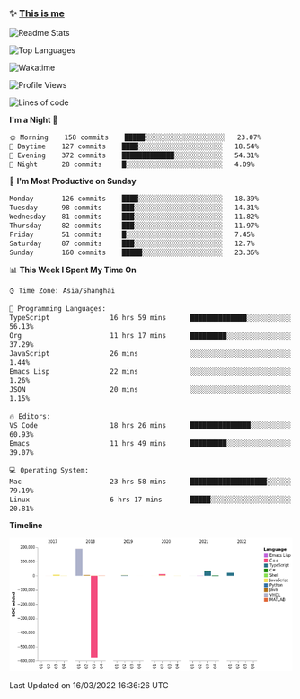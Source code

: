 <!--

**icyzeroice/icyzeroice** is a ✨ _special_ ✨ repository because its `README.md` (this file) appears on your GitHub profile.

Here are some ideas to get you started:

- 🔭 I’m currently working on ...
- 🌱 I’m currently learning ...
- 👯 I’m looking to collaborate on ...
- 🤔 I’m looking for help with ...
- 💬 Ask me about ...
- 📫 How to reach me: ...
- 😄 Pronouns: ...
- ⚡ Fun fact: ...

-->

### ✨ [This is me](https://shakugan.fandom.com/wiki/Serment)

![Readme Stats](https://github-readme-stats.vercel.app/api?username=icyzeroice)

![Top Languages](https://github-readme-stats.vercel.app/api/top-langs/?username=icyzeroice&exclude_repo=scutie2015-digimon&layout=compact&langs_count=5)

![Wakatime](https://github-readme-stats.vercel.app/api/wakatime?username=icyzeroice)

<!--START_SECTION:waka-->
![Profile Views](http://img.shields.io/badge/Profile%20Views-1-blue)

![Lines of code](https://img.shields.io/badge/From%20Hello%20World%20I%27ve%20Written--290%20Thousand%20lines%20of%20code-blue)

**I'm a Night 🦉** 

```text
🌞 Morning    158 commits    █████░░░░░░░░░░░░░░░░░░░░   23.07% 
🌆 Daytime    127 commits    ████░░░░░░░░░░░░░░░░░░░░░   18.54% 
🌃 Evening    372 commits    █████████████░░░░░░░░░░░░   54.31% 
🌙 Night      28 commits     █░░░░░░░░░░░░░░░░░░░░░░░░   4.09%

```
📅 **I'm Most Productive on Sunday** 

```text
Monday       126 commits    ████░░░░░░░░░░░░░░░░░░░░░   18.39% 
Tuesday      98 commits     ███░░░░░░░░░░░░░░░░░░░░░░   14.31% 
Wednesday    81 commits     ███░░░░░░░░░░░░░░░░░░░░░░   11.82% 
Thursday     82 commits     ███░░░░░░░░░░░░░░░░░░░░░░   11.97% 
Friday       51 commits     █░░░░░░░░░░░░░░░░░░░░░░░░   7.45% 
Saturday     87 commits     ███░░░░░░░░░░░░░░░░░░░░░░   12.7% 
Sunday       160 commits    █████░░░░░░░░░░░░░░░░░░░░   23.36%

```


📊 **This Week I Spent My Time On** 

```text
⌚︎ Time Zone: Asia/Shanghai

💬 Programming Languages: 
TypeScript               16 hrs 59 mins      ██████████████░░░░░░░░░░░   56.13% 
Org                      11 hrs 17 mins      █████████░░░░░░░░░░░░░░░░   37.29% 
JavaScript               26 mins             ░░░░░░░░░░░░░░░░░░░░░░░░░   1.44% 
Emacs Lisp               22 mins             ░░░░░░░░░░░░░░░░░░░░░░░░░   1.26% 
JSON                     20 mins             ░░░░░░░░░░░░░░░░░░░░░░░░░   1.15%

🔥 Editors: 
VS Code                  18 hrs 26 mins      ███████████████░░░░░░░░░░   60.93% 
Emacs                    11 hrs 49 mins      █████████░░░░░░░░░░░░░░░░   39.07%

💻 Operating System: 
Mac                      23 hrs 58 mins      ███████████████████░░░░░░   79.19% 
Linux                    6 hrs 17 mins       █████░░░░░░░░░░░░░░░░░░░░   20.81%

```

**Timeline**

![Chart not found](https://raw.githubusercontent.com/icyzeroice/icyzeroice/main/charts/bar_graph.png) 


 Last Updated on 16/03/2022 16:36:26 UTC
<!--END_SECTION:waka-->

<!--

### Related
- https://github.com/abhisheknaiidu/awesome-github-profile-readme
- https://github.com/coderjojo/creative-profile-readme
- https://github.com/elangosundar/awesome-README-templates
- https://github.com/durgeshsamariya/awesome-github-profile-readme-templates
- https://github.com/anmol098/waka-readme-stats

-->
